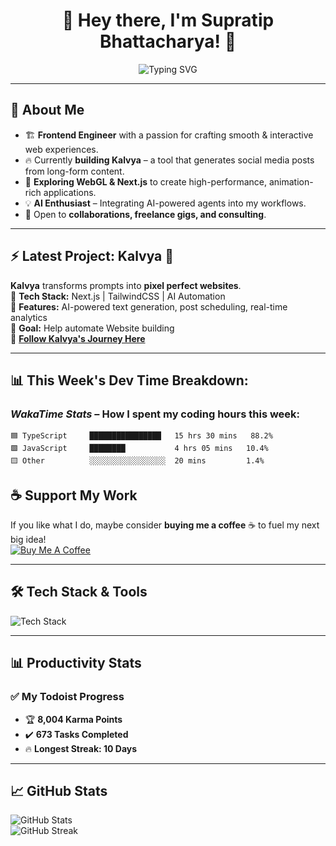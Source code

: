 <h1 align="center">👋 Hey there, I'm Supratip Bhattacharya! 🚀</h1>
<p align="center">
  <img src="https://readme-typing-svg.herokuapp.com?font=Fira+Code&weight=600&size=22&pause=1000&color=00FFD1&center=true&width=800&lines=Frontend+Web+Engineer+🚀+|+Indie+SaaS+Builder;Creating+Pixel-Perfect+UIs+🎨;Exploring+Next.js,+WebGL,+and+AI+Agents;Bug+Hunter+🛠️+|+Tech+Content+Creator;Building+Kalvya+to+Automate+Social+Media+📢" alt="Typing SVG" />
</p>

---

## 🎨 About Me
- 🏗️ **Frontend Engineer** with a passion for crafting smooth & interactive web experiences.
- 🔥 Currently **building Kalvya** – a tool that generates social media posts from long-form content.
- 🚀 **Exploring WebGL & Next.js** to create high-performance, animation-rich applications.
- 💡 **AI Enthusiast** – Integrating AI-powered agents into my workflows.
- 💼 Open to **collaborations, freelance gigs, and consulting**.

---

## ⚡ **Latest Project: Kalvya 🚀**
**Kalvya** transforms prompts into **pixel perfect websites**.  
🔹 **Tech Stack:** Next.js | TailwindCSS | AI Automation  
🔹 **Features:** AI-powered text generation, post scheduling, real-time analytics  
🔹 **Goal:** Help automate Website building  
🔗 **[Follow Kalvya's Journey Here](https://yourkalvyalink.com)**  

---

## 📊 **This Week's Dev Time Breakdown:**
### *WakaTime Stats* – How I spent my coding hours this week:
```text
🟦 TypeScript     ████████████████   15 hrs 30 mins   88.2%  
🟩 JavaScript     ████████           4 hrs 05 mins   10.4%  
🟨 Other          ░░░░░░░░░░░░░░░░░  20 mins         1.4%  
```

## ☕ **Support My Work**
If you like what I do, maybe consider **buying me a coffee** ☕ to fuel my next big idea!  
[![Buy Me A Coffee](https://img.shields.io/badge/Buy%20me%20a%20coffee-orange?style=flat&logo=buy-me-a-coffee)](https://www.buymeacoffee.com/yourusername)

---

## 🛠 **Tech Stack & Tools**
![Tech Stack](https://skillicons.dev/icons?i=react,nextjs,redux,tailwind,threejs,figma,git,vscode,vercel,nodejs,express,mongodb)

---

## 📊 **Productivity Stats**
### ✅ **My Todoist Progress**
- 🏆 **8,004 Karma Points**  
- ✔️ **673 Tasks Completed**  
- 🔥 **Longest Streak: 10 Days**  

---

## 📈 **GitHub Stats**
![GitHub Stats](https://github-readme-stats.vercel.app/api?username=Supratip1&show_icons=true&theme=radical)  
![GitHub Streak](https://github-readme-streak-stats.herokuapp.com/?user=Supratip1&theme=radical)
